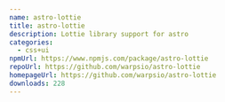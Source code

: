 ```yaml
---
name: astro-lottie
title: astro-lottie
description: Lottie library support for astro
categories:
  - css+ui
npmUrl: https://www.npmjs.com/package/astro-lottie
repoUrl: https://github.com/warpsio/astro-lottie
homepageUrl: https://github.com/warpsio/astro-lottie
downloads: 228
---
```

